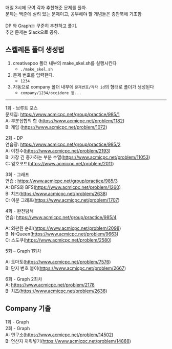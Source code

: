 매일 3시에 모여 각자 추천해준 문제를 풀자.</br>
문제는 백준에 실려 있는 문제이고, 공부해야 할 개념들은 종만북에 기초함
</br>
</br>
DP 와 Graph는 꾸준히 추천하고 풀기.</br>
추천 문제는 Slack으로 공유.</br>

## 스켈레톤 폴더 생성법
1. creativepoo 폴더 내부의 make_skel.sh를 실행시킨다
    * `./make_skel.sh`
2. 문제 번호를 입력한다.
    * `1234`
3. 자동으로 company 폴더 내부에 `문제번호/각자 id`의 형태로 폴더가 생성된다
    * `company/1234/occidere 등...`



<hr>

1회 - 브루트 포스</br>
문제집: https://www.acmicpc.net/group/practice/985/1</br>
A: 부분집합의 합 (https://www.acmicpc.net/problem/1182)</br>
B: 게임 (https://www.acmicpc.net/problem/1072)</br>


2회 - DP</br>
연습장: https://www.acmicpc.net/group/practice/985/2</br>
A: 이친수(https://www.acmicpc.net/problem/2193)</br>
B: 가장 긴 증가하는 부분 수열(https://www.acmicpc.net/problem/11053)</br>
C: 암호코드(https://www.acmicpc.net/problem/2011)</br>


3회 - 그래프</br>
연습 : https://www.acmicpc.net/group/practice/985/3</br>
A: DFS와 BFS(https://www.acmicpc.net/problem/1260)</br>
B: 치즈(https://www.acmicpc.net/problem/2638)</br>
C: 이분 그래프(https://www.acmicpc.net/problem/1707)</br>

4회 - 완전탐색</br>
연습: https://www.acmicpc.net/group/practice/985/4</br>

A: 외판원 순회(https://www.acmicpc.net/problem/2098)</br>
B: N-Queen(https://www.acmicpc.net/problem/9663)</br>
C: 스도쿠(https://www.acmicpc.net/problem/2580)</br>

5회 – Graph 1회차 </br>

A: 토마토(https://www.acmicpc.net/problem/7576)</br>
B: 단지 번호 붙이(https://www.acmicpc.net/problem/2667)</br>

6회 - Graph 2최차 </br>
A: https://www.acmicpc.net/problem/2178</br>
B: 치즈(https://www.acmicpc.net/problem/2638)</br>

## Company 기출
1회 - Graph
</br>
2회 - Graph </br>
A: 연구소(https://www.acmicpc.net/problem/14502) </br>
B: 연산자 끼워넣기(https://www.acmicpc.net/problem/14888) </br>


</hr>

